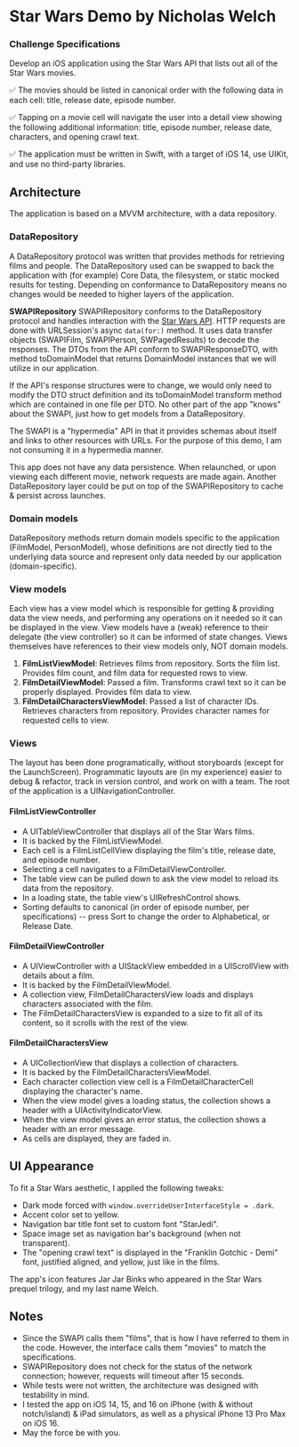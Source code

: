 # Star Wars Demo by Nicholas Welch
### Challenge Specifications
Develop an iOS application using the Star Wars API that lists out all of the Star Wars movies.

✅ The movies should be listed in canonical order with the following data in each cell: title, release date, episode number.

✅ Tapping on a movie cell will navigate the user into a detail view showing the following additional information: title, episode number, release date, characters, and opening crawl text.

✅ The application must be written in Swift, with a target of iOS 14, use UIKit, and use no third-party libraries.

## Architecture
The application is based on a MVVM architecture, with a data repository.

### DataRepository
A DataRepository protocol was written that provides methods for retrieving films and people. The DataRepository used can be swapped to back the application with (for example) Core Data, the filesystem, or static mocked results for testing. Depending on conformance to DataRepository means no changes would be needed to higher layers of the application.

**SWAPIRepository**
SWAPIRepository conforms to the DataRepository protocol and handles interaction with the [Star Wars API](https://swapi.dev). HTTP requests are done with URLSession's async `data(for:)` method. It uses data transfer objects (SWAPIFilm, SWAPIPerson, SWPagedResults) to decode the responses. The DTOs from the API conform to SWAPIResponseDTO, with method toDomainModel that returns DomainModel instances that we will utilize in our application.

If the API's response structures were to change, we would only need to modify the DTO struct definition and its toDomainModel transform method which are contained in one file per DTO. No other part of the app "knows" about the SWAPI, just how to get models from a DataRepository.

The SWAPI is a "hypermedia" API in that it provides schemas about itself and links to other resources with URLs. For the purpose of this demo, I am not consuming it in a hypermedia manner.

This app does not have any data persistence. When relaunched, or upon viewing each different movie, network requests are made again. Another DataRepository layer could be put on top of the SWAPIRepository to cache & persist across launches.

### Domain models
DataRepository methods return domain models specific to the application (FilmModel, PersonModel), whose definitions are not directly tied to the underlying data source and represent only data needed by our application (domain-specific).

### View models
Each view has a view model which is responsible for getting & providing data the view needs, and performing any operations on it needed so it can be displayed in the view. View models have a (weak) reference to their delegate (the view controller) so it can be informed of state changes. Views themselves have references to their view models only, NOT domain models.

1. **FilmListViewModel**: Retrieves films from repository. Sorts the film list. Provides film count, and film data for requested rows to view.
2. **FilmDetailViewModel**: Passed a film. Transforms crawl text so it can be properly displayed. Provides film data to view. 
3. **FilmDetailCharactersViewModel**: Passed a list of character IDs. Retrieves characters from repository. Provides character names for requested cells to view.

### Views
The layout has been done programatically, without storyboards (except for the LaunchScreen). Programmatic layouts are (in my experience) easier to debug & refactor, track in version control, and work on with a team. The root of the application is a UINavigationController.

#### FilmListViewController
* A UITableViewController that displays all of the Star Wars films.
* It is backed by the FilmListViewModel.
* Each cell is a FilmListCellView displaying the film's title, release date, and episode number.
* Selecting a cell navigates to a FilmDetailViewController.
* The table view can be pulled down to ask the view model to reload its data from the repository.
* In a loading state, the table view's UIRefreshControl shows.
* Sorting defaults to canonical (in order of episode number, per specifications) -- press Sort to change the order to Alphabetical, or Release Date.

#### FilmDetailViewController
* A UIViewController with a UIStackView embedded in a UIScrollView with details about a film.
* It is backed by the FilmDetailViewModel.
* A collection view, FilmDetailCharactersView loads and displays characters associated with the film.
* The FilmDetailCharactersView is expanded to a size to fit all of its content, so it scrolls with the rest of the view.

#### FilmDetailCharactersView
* A UICollectionView that displays a collection of characters.
* It is backed by the FilmDetailCharactersViewModel.
* Each character collection view cell is a FilmDetailCharacterCell displaying the character's name.
* When the view model gives a loading status, the collection shows a header with a UIActivityIndicatorView.
* When the view model gives an error status, the collection shows a header with an error message.
* As cells are displayed, they are faded in.

## UI Appearance
To fit a Star Wars aesthetic, I applied the following tweaks:

* Dark mode forced with `window.overrideUserInterfaceStyle = .dark`. 
* Accent color set to yellow.
* Navigation bar title font set to custom font "StarJedi". 
* Space image set as navigation bar's background (when not transparent).
* The "opening crawl text" is displayed in the "Franklin Gotchic - Demi" font, justified aligned, and yellow, just like in the films.

The app's icon features Jar Jar Binks who appeared in the Star Wars prequel trilogy, and my last name Welch.

## Notes
* Since the SWAPI calls them "films", that is how I have referred to them in the code. However, the interface calls them "movies" to match the specifications.
* SWAPIRepository does not check for the status of the network connection; however, requests will timeout after 15 seconds.
* While tests were not written, the architecture was designed with testability in mind.
* I tested the app on iOS 14, 15, and 16 on iPhone (with & without notch/island) & iPad simulators, as well as a physical iPhone 13 Pro Max on iOS 16.
* May the force be with you.
